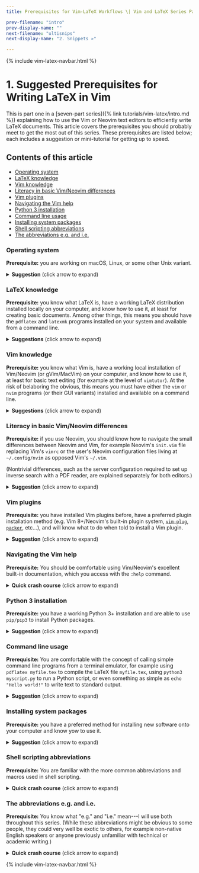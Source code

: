 ```yaml
---
title: Prerequisites for Vim-LaTeX Workflows \| Vim and LaTeX Series Part 1

prev-filename: "intro"
prev-display-name: ""
next-filename: "ultisnips"
next-display-name: "2. Snippets »"

---
```


{% include vim-latex-navbar.html %}

# 1. Suggested Prerequisites for Writing LaTeX in Vim
This is part one in a [seven-part series]({% link tutorials/vim-latex/intro.md %}) explaining how to use the Vim or Neovim text editors to efficiently write LaTeX documents.
This article covers the prerequisites you should probably meet to get the most out of this series.
These prerequisites are listed below; each includes a suggestion or mini-tutorial for getting up to speed.

## Contents of this article
<!-- vim-markdown-toc GFM -->

* [Operating system](#operating-system)
* [LaTeX knowledge](#latex-knowledge)
* [Vim knowledge](#vim-knowledge)
* [Literacy in basic Vim/Neovim differences](#literacy-in-basic-vimneovim-differences)
* [Vim plugins](#vim-plugins)
* [Navigating the Vim help](#navigating-the-vim-help)
* [Python 3 installation](#python-3-installation)
* [Command line usage](#command-line-usage)
* [Installing system packages](#installing-system-packages)
* [Shell scripting abbreviations](#shell-scripting-abbreviations)
* [The abbreviations e.g. and i.e.](#the-abbreviations-eg-and-ie)

<!-- vim-markdown-toc -->

### Operating system
**Prerequisite:** you are working on macOS, Linux, or some other Unix variant.

<details>
  <summary>
  <strong>Suggestion</strong> (click arrow to expand)
  </summary>
  <p>If you use Windows, I suggest you follow along with the series as is;
  you will still find plenty of helpful techniques and ideas, and if XYZ doesn't work as expected, search the Internet for “how to use XYZ Vim/LaTeX/shell feature on Windows”.
  I do not have formal experience with Windows and cannot offer advice at the level of detail required for this series, but there should be plenty of Windows users on the Internet more knowledgeable than I am who have figured out a solution or workaround.</p>

  <p>If you use some exotic flavor of Unix, I assume you know enough of what you are doing to adapt this series’s Linux-based suggestions to your platform.</p>

</details>

### LaTeX knowledge
**Prerequisite:** you know what LaTeX is, have a working LaTeX distribution installed locally on your computer, and know how to use it, at least for creating basic documents.
Among other things, this means you should have the `pdflatex` and `latexmk` programs installed on your system and available from a command line.

<details>
  <summary>
  <strong>Suggestions</strong> (click arrow to expand)
  </summary>
  <ul>
    <li>
      <p>See the <a href="https://www.latex-project.org/get/">LaTeX project’s official installation instructions</a> for installing LaTeX on various operating systems.</p>
    </li>
    <li>
      <p>I recommend the <a href="https://www.learnlatex.org/en/">tutorial at learnlatex.org</a> as a starting point for learning LaTeX.
    Another decent option, despite the clickbait title, is <a href="https://www.overleaf.com/learn/latex/Learn_LaTeX_in_30_minutes">Overleaf’s <em>Learn LaTeX in 30 minutes</em></a>.
      Note that you can find hundreds of other LaTeX guides on the Web, but this can be just as overwhelming as it is helpful.
      Be wary of poorly written or non-comprehensive tutorials, of which there are unfortunately plenty.
      The <a href="https://www.latex-project.org/help/links/">LaTeX project’s list of helpful links</a> is a good place to find high-quality documentation and tutorials.</p>
    </li>
  </ul>
</details>

### Vim knowledge
**Prerequisite:** you know what Vim is, have a working local installation of Vim/Neovim (or gVim/MacVim) on your computer, and know how to use it, at least for basic text editing (for example at the level of `vimtutor`).
At the risk of belaboring the obvious, this means you must have either the `vim` or `nvim` programs (or their GUI variants) installed and available on a command line.

<details>
  <summary>
  <strong>Suggestions</strong> (click arrow to expand)
  </summary>
  <ul>
    <li>Installation: Vim should come installed on most of the Unix-based systems this series is written for.
      Unfortunately the <a href="https://github.com/vim/vim#installation">official instructions for installing Vim</a> aren’t particularly inviting to beginners;
      for installation I suggest <a href="https://formulae.brew.sh/formula/vim">using Homebrew</a> on macOS or consulting your distribution’s package manager on Linux.</li>
    <li>
      <p>And here are the <a href="https://github.com/neovim/neovim/wiki/Installing-Neovim">official instructions for installing Neovim</a> (which are much friendlier to beginners than Vim’s instructions).
      <em>If you are choosing between Vim and Neovim specifically for the purpose of this series, I encourage you to choose Neovim—</em>skipping ahead somewhat, connecting Neovim to your PDF reader will be easier because of Neovim’s implementation of the remote procedure call protocol.</p>
    </li>
    <li>To get started with Vim, try the interactive Vim tutorial (usually called the “Vim tutor”) that ships with Vim.
  You access the Vim tutor differently depending on your choice of Vim and Neovim.
      <ul>
        <li>If you have Vim (or gVim or MacVim) installed: open a terminal emulator and enter <code class="language-plaintext highlighter-rouge">vimtutor</code>.</li>
        <li>If you have Neovim installed: open Neovim by typing <code class="language-plaintext highlighter-rouge">nvim</code> in a terminal.
  Then, from inside Neovim, type <code class="language-plaintext highlighter-rouge">:Tutor</code> and press the Enter key to open the Vim tutor.</li>
      </ul>

      <p>After (or in place of) the Vim tutor, consider reading through <a href="https://github.com/iggredible/Learn-Vim">Learn Vim the Smart Way</a>.</p>
    </li>
  </ul>
</details>

### Literacy in basic Vim/Neovim differences
**Prerequisite:** if you use Neovim, you should know how to navigate the small differences between Neovim and Vim, for example Neovim's `init.vim` file replacing Vim's `vimrc` or the user's Neovim configuration files living at `~/.config/nvim` as opposed Vim's `~/.vim`.

(Nontrivial differences, such as the server configuration required to set up inverse search with a PDF reader, are explained separately for both editors.)

<details>
  <summary>
  <strong>Suggestion</strong> (click arrow to expand)
  </summary>
  <p>Read through Neovim’s <code class="language-plaintext highlighter-rouge">:help vim-differences</code> or <a href="https://neovim.io/doc/user/vim_diff.html">read the equivalent online version</a>.</p>
</details>

### Vim plugins
**Prerequisite:** you have installed Vim plugins before,
have a preferred plugin installation method (e.g. Vim 8+/Neovim's built-in plugin system, [`vim-plug`](https://github.com/junegunn/vim-plug), [`packer`](https://github.com/wbthomason/packer.nvim), etc...),
and will know what to do when told to install a Vim plugin.

<details>
  <summary>
  <strong>Suggestion</strong> (click arrow to expand)
  </summary>
  <ul>
    <li>
      <p>For most users, I suggest using the well-regarded <a href="https://github.com/junegunn/vim-plug">Vim-Plug plugin</a> to manage your plugins (yes, this is a plugin that manages other plugins).
      The <a href="https://github.com/junegunn/vim-plug">Vim-Plug GitHub page</a> contains everything you need to get started.</p>
    </li>
    <li>
      <p>If you prefer to manage your plugins manually, without third-party tools, use Vim/Neovim’s built-in plugin management system.
  The relevant documentation lives at <code class="language-plaintext highlighter-rouge">:help packages</code> but is unnecessarily complicated for a beginner’s purposes.
  When getting started with the built-in plugin system, it is enough to perform the following:</p>
      <ol>
        <li>Create the folder <code class="language-plaintext highlighter-rouge">pack</code> inside your root Vim configuration folder (i.e. create <code class="language-plaintext highlighter-rouge">~/.vim/pack/</code> if using Vim and <code class="language-plaintext highlighter-rouge">~/.config/nvim/pack/</code> if using Neovim).</li>
        <li>Inside <code class="language-plaintext highlighter-rouge">pack/</code>, create an arbitrary number of directories used to organize your plugins by category (e.g. create <code class="language-plaintext highlighter-rouge">pack/global/</code>, <code class="language-plaintext highlighter-rouge">pack/file-specific/</code>, etc.).
           These names can be anything you like and give you the freedom to organize your plugins as you see fit.
           You probably just want to start with one plugin directory, e.g. <code class="language-plaintext highlighter-rouge">pack/plugins/</code>, and create more if needed as you plugin collection grows.</li>
        <li>Inside each of the just-created organizational directories, create a directory named <code class="language-plaintext highlighter-rouge">start/</code> (you will end up with e.g. <code class="language-plaintext highlighter-rouge">pack/plugins/start/</code>).</li>
        <li>Clone a plugin repository from GitHub into a <code class="language-plaintext highlighter-rouge">start/</code> directory.</li>
      </ol>

      <p>Since that might sound abstract, an example shell session used to install the <a href="https://github.com/lervag/vimtex">VimTeX</a>, <a href="https://github.com/SirVer/ultisnips">UltiSnips</a>, and <a href="https://github.com/tpope/vim-dispatch">Vim-Dispatch</a> plugins (all used later in this series) using Vim/Neovim’s built-in plugin system would look like this:</p>
      <div class="language-sh highlighter-rouge"><div class="highlight"><pre class="highlight"><code><span class="c"># Change directories to the root Vim config directory</span>
  <span class="nb">cd</span> ~/.vim         <span class="c"># for Vim</span>
  <span class="nb">cd</span> ~/.config/nvim  <span class="c"># for Neovim</span>

  <span class="c"># Create the required package directory structure</span>
  <span class="nb">mkdir</span> <span class="nt">-p</span> pack/plugins/start
  <span class="nb">cd </span>pack/plugins/start

  <span class="c"># Clone the plugins' GitHub repos from inside `start/`</span>
  git clone https://github.com/lervag/vimtex
  git clone https://github.com/SirVer/ultisnips
  git clone https://github.com/tpope/vim-dispatch
  </code></pre></div>    </div>
      <p>For orientation, the resulting file structure would be:</p>
      <div class="language-sh highlighter-rouge"><div class="highlight"><pre class="highlight"><code>~/.vim/
  └── pack/
      └── plugins/
          └── start/
              ├── vimtex/
              ├── ultisnips/
              └── vim-dispatch/
  </code></pre></div>    </div>
      <p>The VimTeX, UltiSnips, and Vim-Dispatch plugins would then automatically load whenever Vim starts up.</p>

      <p>If you install a plugin manually, its documentation will not be automatically available with Vim’s <code class="language-plaintext highlighter-rouge">:help</code> command.
  To generate the plugin documentation, first ensure the plugin has a <code class="language-plaintext highlighter-rouge">doc</code> directory, which is where documentation should be stored.
  If a plugin <code class="language-plaintext highlighter-rouge">doc</code> directory exists, you can generate its documentation with the Vim command</p>
      <div class="language-vim highlighter-rouge"><div class="highlight"><pre class="highlight"><code><span class="p">:</span><span class="k">helptags</span> <span class="sr">/path/</span><span class="k">to</span><span class="sr">/plugin/</span>doc
  </code></pre></div>    </div>
      <p>You can also just use <code class="language-plaintext highlighter-rouge">:helptags ALL</code> to generate documentation for all plugins with a <code class="language-plaintext highlighter-rouge">doc</code> directory;
    see <code class="language-plaintext highlighter-rouge">:help helptags</code> for background.</p>
    </li>
  </ul>
</details>

### Navigating the Vim help
**Prerequisite:** You should be comfortable using Vim/Neovim's excellent built-in documentation, which you access with the `:help` command.

<details>
  <summary>
  <strong>Quick crash course</strong> (click arrow to expand)
  </summary>

  <p>The Vim documentation is hyperlinked, and if you have syntax highlighting enabled, clickable hyperlinks to help chapters and sections should be clearly highlighted.
  The following two key combinations are your friend:</p>

  <ul>
  <li>Press <code class="language-plaintext highlighter-rouge">&lt;Ctrl&gt;]</code> (i.e. the control key and the right square bracket) with your cursor over a highlighted documentation section to jump to that section</li>
  <li>Press <code class="language-plaintext highlighter-rouge">&lt;Ctrl&gt;o</code> (the control key and the lowercase <code class="language-plaintext highlighter-rouge">o</code>) to jump backward through your navigation history (e.g. to return to your original position before pressing <code class="language-plaintext highlighter-rouge">&lt;Ctrl&gt;]</code>)</li>
  </ul>

  <p>For more information, read <code class="language-plaintext highlighter-rouge">:help 01.1</code>, which explains the basics of the Vim documentation, and <code class="language-plaintext highlighter-rouge">:help notation</code>, which explains the notation used in the Vim documentation</p>

</details>

### Python 3 installation
**Prerequisite:** you have a working Python 3+ installation and are able to use `pip/pip3` to install Python packages.

<details>
  <summary>
  <strong>Suggestion</strong> (click arrow to expand)
  </summary>

  <p>I suggest installing Python using your distribution's package manager on Linux and using Homebrew on macOS.
  Both of these options should give you a reliable, up-to-date version of Python that includes <code class="language-plaintext highlighter-rouge">pip</code>.
  If you discover that you have multiple, conflicting installations of Python on your system (this is risk on macOS in particular, which ships an outdated version by default), refer to one of the many guides on the Internet for cleaning up a Python 3 installation on your operating system.</p>

  <p>In any case, you should end up with the <code class="language-plaintext highlighter-rouge">python</code>/<code class="language-plaintext highlighter-rouge">python3</code> and <code class="language-plaintext highlighter-rouge">pip</code>/<code class="language-plaintext highlighter-rouge">pip3</code> commands available from a command line.</p>
</details>

### Command line usage
**Prerequisite:** You are comfortable with the concept of calling simple command line programs from a terminal emulator, for example using `pdflatex myfile.tex` to compile the LaTeX file `myfile.tex`, using `python3 myscript.py` to run a Python script, or even something as simple as `echo "Hello world!"` to write text to standard output.

<details>
  <summary>
  <strong>Suggestion</strong> (click arrow to expand)
  </summary>
  <p>I tentatively assume that someone interested in using a command line editor like Vim is already familiar with the command line.
  But in case you need practice, search YouTube for one of the many guides on getting started with the command line.</p>
</details>

### Installing system packages
**Prerequisite:** you have a preferred method for installing new software onto your computer and know yow to use it.

<details>
  <summary>
  <strong>Suggestion</strong> (click arrow to expand)
  </summary>
  <p>Use your distribution’s package manager on Linux and the <a href="https://brew.sh/">Homebrew package manager</a> on macOS.</p>
</details>

### Shell scripting abbreviations
**Prerequisite:** You are familiar with the more common abbreviations and macros used in shell scripting.

<details>
  <summary>
  <strong>Quick crash course</strong> (click arrow to expand)
  </summary>
  <p>The abbreviations you should know for this series are:</p>
  <ul>
    <li><code class="language-plaintext highlighter-rouge">~</code> (the tilde) is shorthand for the home directory</li>
    <li><code class="language-plaintext highlighter-rouge">.</code> is shorthand for the current working directory</li>
    <li><code class="language-plaintext highlighter-rouge">..</code> is shorthand for one directory above the current working directory</li>
    <li><code class="language-plaintext highlighter-rouge">*</code> is the match-all wildcard character used in <a href="https://en.wikipedia.org/wiki/Glob_(programming)">glob patterns</a>.</li>
  </ul>
</details>

### The abbreviations e.g. and i.e.
**Prerequisite:** You know what "e.g." and "i.e." mean---I will use both throughout this series.
(While these abbreviations might be obvious to some people, they could very well be exotic to others, for example non-native English speakers or anyone previously unfamiliar with technical or academic writing.)

<details>
  <summary>
  <strong>Quick crash course</strong> (click arrow to expand)
  </summary>
  <ul>
    <li>
      <p>“e.g.” means “for example”; it is an abbreviation of the Latin phrase <em>exemplī grātiā</em>, which means “for the sake of an example”.
  For more information consult <a href="https://en.wiktionary.org/wiki/e.g.">Wiktionary</a> or the Internet.</p>

      <p>Example:</p>
      <blockquote>
        <p>The VimTeX function <code class="language-plaintext highlighter-rouge">vimtex#syntax#in_mathzone()</code> returns <code class="language-plaintext highlighter-rouge">1</code> if the cursor is inside a LaTeX math zone (<strong>e.g.</strong> inside an <code class="language-plaintext highlighter-rouge">equation</code> environment or between inline math <code class="language-plaintext highlighter-rouge">$ $</code> symbols) and <code class="language-plaintext highlighter-rouge">0</code> otherwise.</p>
      </blockquote>

      <p>Equivalent meaning, using “for example”:</p>
      <blockquote>
        <p>The VimTeX function <code class="language-plaintext highlighter-rouge">vimtex#syntax#in_mathzone()</code> returns <code class="language-plaintext highlighter-rouge">1</code> if the cursor is inside a LaTeX math zone (<strong>for example</strong> inside an <code class="language-plaintext highlighter-rouge">equation</code> environment or between inline math <code class="language-plaintext highlighter-rouge">$ $</code> symbols) and <code class="language-plaintext highlighter-rouge">0</code> otherwise.</p>
      </blockquote>
    </li>
    <li>
      <p>“i.e.” means “that is” and is usually used as a clarification of a previous statement; it is an abbreviation of the Latin phrase <em>id est</em>, which, surprise surprise, means “that is”.
  For more information consult <a href="https://en.wiktionary.org/wiki/i.e.">Wiktionary</a> or search the Internet.</p>

      <p>Example:</p>
      <blockquote>
        <p>The VimTeX shortcuts <code class="language-plaintext highlighter-rouge">[*</code> and <code class="language-plaintext highlighter-rouge">]*</code> let you move between the boundaries of LaTeX comments (<strong>i.e.</strong> any text beginning with <code class="language-plaintext highlighter-rouge">%</code>)</p>
      </blockquote>

      <p>Equivalent meaning, using “that is”:</p>
      <blockquote>
        <p>The VimTeX shortcuts <code class="language-plaintext highlighter-rouge">[*</code> and <code class="language-plaintext highlighter-rouge">]*</code> let you move between the boundaries of LaTeX comments (<strong>that is</strong> any text beginning with <code class="language-plaintext highlighter-rouge">%</code>)</p>
      </blockquote>
    </li>
  </ul>

  <p>Probably thanks to their conciseness, “e.g.” and “i.e.” commonly appear in technical and academic writing;
they look weird the first time you see them, but you quickly get used to and come to appreciate them.</p>
</details>

{% include vim-latex-navbar.html %}
